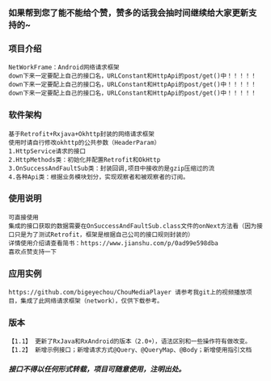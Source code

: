 ### 如果帮到您了能不能给个赞，赞多的话我会抽时间继续给大家更新支持的~
### 项目介绍
    NetWorkFrame：Android网络请求框架
    down下来一定要配上自己的接口名，URLConstant和HttpApi的post/get()中！！！！！
    down下来一定要配上自己的接口名，URLConstant和HttpApi的post/get()中！！！！！
    down下来一定要配上自己的接口名，URLConstant和HttpApi的post/get()中！！！！！

### 软件架构
    基于Retrofit+Rxjava+Okhttp封装的网络请求框架
    使用时请自行修改okhttp的公共参数（HeaderParam）
    1.HttpService请求的接口
    2.HttpMethods类：初始化并配置Retrofit和OkHttp
    3.OnSuccessAndFaultSub类：封装回调,项目中接收的是gzip压缩过的流
    4.各种Api类：根据业务模块划分，实现观察者和被观察者的订阅。
    
### 使用说明
    可直接使用
    集成的接口获取的数据需要在OnSuccessAndFaultSub.class文件的onNext方法看（因为接口只是为了测试Retrofit，框架是根据自己公司的接口规则封装的）
    详情使用介绍请查看简书：https://www.jianshu.com/p/0ad99e598dba  
    喜欢点赞支持一下
    
### 应用实例
    https://github.com/bigeyechou/ChouMediaPlayer 请参考我git上的视频播放项目，集成了此网络请求框架（network），仅供下载参考。

### 版本
    【1.1】 更新了RxJava和RxAndroid的版本（2.0+），语法区别和一些操作符有做改变。
    【1.2】 新增示例接口；新增请求方式@Query、@QueryMap、@Body；新增使用指引文档


##### 接口不得以任何形式转载，项目可随意使用，注明出处。
